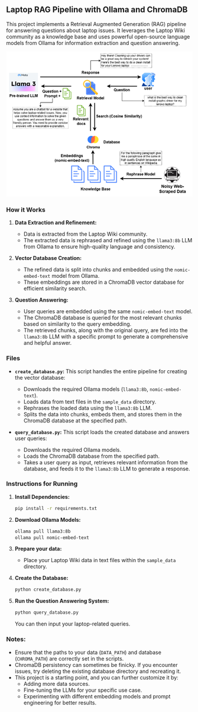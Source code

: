 ## Laptop RAG Pipeline with Ollama and ChromaDB

This project implements a Retrieval Augmented Generation (RAG) pipeline for answering questions about laptop issues. It leverages the Laptop Wiki community as a knowledge base and uses powerful open-source language models from Ollama for information extraction and question answering.

<p align="center">
<img src="https://github.com/lzytitan494/Simple-RAG/blob/main/RAG.png" alt="RAG Pipeline Diagram" width="600"/>
</p>

### How it Works

1. **Data Extraction and Refinement:**
    * Data is extracted from the Laptop Wiki community.
    * The extracted data is rephrased and refined using the `llama3:8b` LLM from Ollama to ensure high-quality language and consistency.

2. **Vector Database Creation:**
    * The refined data is split into chunks and embedded using the `nomic-embed-text` model from Ollama.
    * These embeddings are stored in a ChromaDB vector database for efficient similarity search.

3. **Question Answering:**
    * User queries are embedded using the same `nomic-embed-text` model.
    * The ChromaDB database is queried for the most relevant chunks based on similarity to the query embedding.
    * The retrieved chunks, along with the original query, are fed into the `llama3:8b` LLM with a specific prompt to generate a comprehensive and helpful answer.

### Files

* **`create_database.py`:**  This script handles the entire pipeline for creating the vector database:
    * Downloads the required Ollama models (`llama3:8b`, `nomic-embed-text`).
    * Loads data from text files in the `sample_data` directory.
    * Rephrases the loaded data using the `llama3:8b` LLM.
    * Splits the data into chunks, embeds them, and stores them in the ChromaDB database at the specified path.

* **`query_database.py`:**  This script loads the created database and answers user queries:
    * Downloads the required Ollama models.
    * Loads the ChromaDB database from the specified path.
    * Takes a user query as input, retrieves relevant information from the database, and feeds it to the `llama3:8b` LLM to generate a response. 

### Instructions for Running

1. **Install Dependencies:**
   ```bash
   pip install -r requirements.txt
   ```
   
2. **Download Ollama Models:**
   ```bash
   ollama pull llama3:8b
   ollama pull nomic-embed-text 
   ```

3. **Prepare your data:**
   * Place your Laptop Wiki data in text files within the `sample_data` directory. 

4. **Create the Database:**
   ```bash
   python create_database.py
   ```

5. **Run the Question Answering System:**
   ```bash
   python query_database.py
   ```
   You can then input your laptop-related queries.

### Notes:

* Ensure that the paths to your data (`DATA_PATH`) and database (`CHROMA_PATH`) are correctly set in the scripts.
* ChromaDB persistency can sometimes be finicky. If you encounter issues, try deleting the existing database directory and recreating it.
* This project is a starting point, and you can further customize it by:
    * Adding more data sources.
    * Fine-tuning the LLMs for your specific use case. 
    * Experimenting with different embedding models and prompt engineering for better results. 
